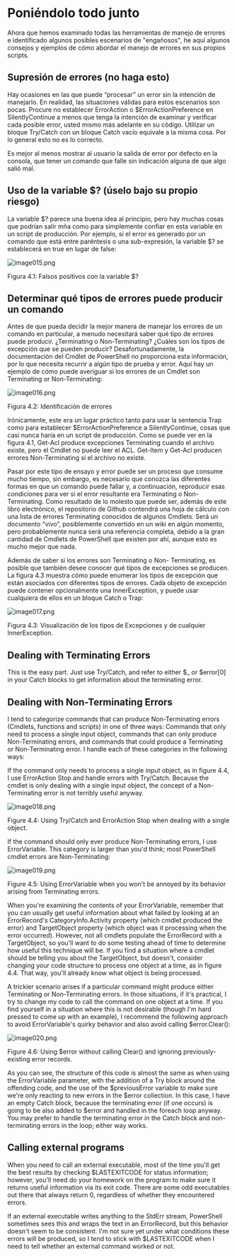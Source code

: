 # Poniéndolo todo junto
Ahora que hemos examinado todas las herramientas de manejo de errores e identificado algunos posibles escenarios de "engañosos", he aquí algunos consejos y ejemplos de cómo abordar el manejo de errores en sus propios scripts.

## Supresión de errores (no haga esto)

Hay ocasiones en las que puede “procesar” un error sin la intención de manejarlo. En realidad, las situaciones válidas para estos escenarios son pocas. Procure no establecer ErrorAction o $ErrorActionPreference  en SilentlyContinue a menos que tenga la intención de examinar y verificar cada posible error, usted mismo más adelante en su código. Utilizar un bloque Try/Catch con un bloque Catch vacío equivale a la misma cosa. Por lo general esto no es lo correcto.

Es mejor al menos mostrar al usuario la salida de error por defecto en la consola, que tener un comando que falle sin indicación alguna de que algo salió mal.

## Uso de la variable $? (úselo bajo su propio riesgo)

La variable $? parece una buena idea al principio, pero hay muchas cosas que podrían salir mña como para simplemente confiar en esta variable en un script de producción. Por ejemplo, si el error es generado por un comando que está entre paréntesis o una sub-expresión, la variable $? se establecerá en true en lugar de false:

![image015.png](images/image015.png)

Figura 4.1: Falsos positivos con la variable $?

## Determinar qué tipos de errores puede producir un comando

Antes de que pueda decidir la mejor manera de manejar los errores de un comando en particular, a menudo necesitará saber qué tipo de errores puede producir. ¿Terminating o Non-Terminating? ¿Cuáles son los tipos de excepción que se pueden producir? Desafortunadamente, la documentación del Cmdlet de PowerShell no proporciona esta información, por lo que necesita recurrir a algún tipo de prueba y error. Aquí hay un ejemplo de cómo puede averiguar si los errores de un Cmdlet son Terminating or Non-Terminating:

![image016.png](images/image016.png)

Figura 4.2: Identificación de errores

Irónicamente, este era un lugar práctico tanto para usar la sentencia Trap como para establecer $ErrorActionPreference a SilentlyContinue, cosas que casi nunca haría en un script de producción. Como se puede ver en la figura 4.1, Get-Acl produce excepciones Terminating cuando el archivo existe, pero el Cmdlet no puede leer el ACL. Get-Item y Get-Acl producen errores Non-Terminating si el archivo no existe.

Pasar por este tipo de ensayo y error puede ser un proceso que consume mucho tiempo, sin embargo, es necesario que conozca las diferentes formas en que un comando puede fallar y, a continuación, reproducir esas condiciones para ver si el error resultante era Terminating o Non- Terminating. Como resultado de lo molesto que puede ser, además de este libro electrónico, el repositorio de Github contendrá una hoja de cálculo con una lista de errores Terminating conocidos de algunos Cmdlets. Será un documento “vivo”, posiblemente convertido en un wiki en algún momento, pero probablemente nunca será una referencia completa, debido a la gran cantidad de Cmdlets de PowerShell que existen por ahí, aunque esto es mucho mejor que nada.

Además de saber si los errores son Terminating o Non- Terminating, es posible que también desee conocer qué tipos de excepciones se producen. La figura 4.3 muestra cómo puede enumerar los tipos de excepción que están asociados con diferentes tipos de errores. Cada objeto de excepción puede contener opcionalmente una InnerException, y puede usar cualquiera de ellos en un bloque Catch o Trap:

![image017.png](images/image017.png)

Figura 4.3: Visualización de los tipos de Excepciones y de cualquier InnerException.

## Dealing with Terminating Errors

This is the easy part. Just use Try/Catch, and refer to either $\_ or $error[0] in your Catch blocks to get information about the terminating error.

## Dealing with Non-Terminating Errors

I tend to categorize commands that can produce Non-Terminating errors (Cmdlets, functions and scripts) in one of three ways: Commands that only need to process a single input object, commands that can only produce Non-Terminating errors, and commands that could produce a Terminating or Non-Terminating error. I handle each of these categories in the following ways:

If the command only needs to process a single input object, as in figure 4.4, I use ErrorAction Stop and handle errors with Try/Catch. Because the cmdlet is only dealing with a single input object, the concept of a Non-Terminating error is not terribly useful anyway.

![image018.png](images/image018.png)

Figure 4.4: Using Try/Catch and ErrorAction Stop when dealing with a single object.

If the command should only ever produce Non-Terminating errors, I use ErrorVariable. This category is larger than you'd think; most PowerShell cmdlet errors are Non-Terminating:

![image019.png](images/image019.png)

Figure 4.5: Using ErrorVariable when you won't be annoyed by its behavior arising from Terminating errors.

When you're examining the contents of your ErrorVariable, remember that you can usually get useful information about what failed by looking at an ErrorRecord's CategoryInfo.Activity property (which cmdlet produced the error) and TargetObject property (which object was it processing when the error occurred). However, not all cmdlets populate the ErrorRecord with a TargetObject, so you'll want to do some testing ahead of time to determine how useful this technique will be. If you find a situation where a cmdlet should be telling you about the TargetObject, but doesn't, consider changing your code structure to process one object at a time, as in figure 4.4. That way, you'll already know what object is being processed.

A trickier scenario arises if a particular command might produce either Terminating or Non-Terminating errors. In those situations, if it's practical, I try to change my code to call the command on one object at a time. If you find yourself in a situation where this is not desirable (though I'm hard pressed to come up with an example), I recommend the following approach to avoid ErrorVariable's quirky behavior and also avoid calling $error.Clear():

![image020.png](images/image020.png)

Figure 4.6: Using $error without calling Clear() and ignoring previously-existing error records.

As you can see, the structure of this code is almost the same as when using the ErrorVariable parameter, with the addition of a Try block around the offending code, and the use of the $previousError variable to make sure we're only reacting to new errors in the $error collection. In this case, I have an empty Catch block, because the terminating error (if one occurs) is going to be also added to $error and handled in the foreach loop anyway. You may prefer to handle the terminating error in the Catch block and non-terminating errors in the loop; either way works.

## Calling external programs

When you need to call an external executable, most of the time you'll get the best results by checking $LASTEXITCODE for status information; however, you'll need do your homework on the program to make sure it returns useful information via its exit code. There are some odd executables out there that always return 0, regardless of whether they encountered errors.

If an external executable writes anything to the StdErr stream, PowerShell sometimes sees this and wraps the text in an ErrorRecord, but this behavior doesn't seem to be consistent. I'm not sure yet under what conditions these errors will be produced, so I tend to stick with $LASTEXITCODE when I need to tell whether an external command worked or not.


